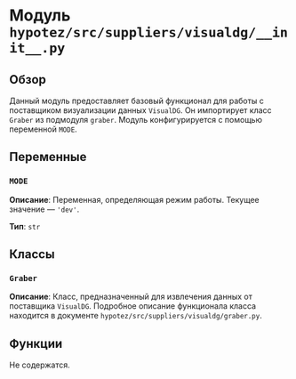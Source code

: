 # Модуль `hypotez/src/suppliers/visualdg/__init__.py`

## Обзор

Данный модуль предоставляет базовый функционал для работы с поставщиком визуализации данных `VisualDG`.  Он импортирует класс `Graber` из подмодуля `graber`.  Модуль конфигурируется с помощью переменной `MODE`.

## Переменные

### `MODE`

**Описание**: Переменная, определяющая режим работы.  Текущее значение — `'dev'`.

**Тип**: `str`

## Классы

### `Graber`

**Описание**: Класс, предназначенный для извлечения данных от поставщика `VisualDG`.  Подробное описание функционала класса находится в документе `hypotez/src/suppliers/visualdg/graber.py`.

## Функции

Не содержатся.


```
```